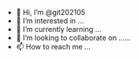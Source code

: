 - 👋 Hi, I’m @git202105
- 👀 I’m interested in ...
- 🌱 I’m currently learning ...
- 💞️ I’m looking to collaborate on ......
- 📫 How to reach me ...

<!---
git202105/git202105 is a ✨ special ✨ repository because its `README.md` (this file) appears on your GitHub profile.
You can click the Preview link to take a look at your changes.
--->
